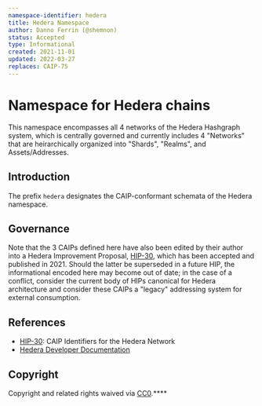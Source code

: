 ```yaml
---
namespace-identifier: hedera
title: Hedera Namespace
author: Danno Ferrin (@shemnon)
status: Accepted
type: Informational
created: 2021-11-01
updated: 2022-03-27
replaces: CAIP-75
---
```


# Namespace for Hedera chains

This namespace encompasses all 4 networks of the Hedera Hashgraph system, which
is centrally governed and currently includes 4 "Networks" that are
heirarchically organized into "Shards", "Realms", and Assets/Addresses.

## Introduction

The prefix `hedera` designates the CAIP-conformant schemata of the Hedera namespace.

## Governance

Note that the 3 CAIPs defined here have also been edited by their author into a
Hedera Improvement Proposal, [HIP-30][], which has been accepted and published
in 2021.  Should the latter be superseded in a future HIP, the informational
encoded here may become out of date; in the case of a conflict, consider the
current body of HIPs canonical for Hedera architecture and consider these CAIPs
a "legacy" addressing system for external consumption.

## References

- [HIP-30][]: CAIP Identifiers for the Hedera Network
- [Hedera Developer Documentation](https://docs.hedera.com/guides/)

[CAIP-2]: https://github.com/chainAgnostic/CAIPS/caip-2.md
[CAIP-10]: https://github.com/chainAgnostic/CAIPS/caip-10.md
[CAIP-19]: https://github.com/chainAgnostic/CAIPS/caip-19.md
[HIP-15]: https://github.com/hashgraph/hedera-improvement-proposal/blob/master/HIP/hip-15.md
[HIP-30]: https://github.com/hashgraph/hedera-improvement-proposal/blob/master/HIP/hip-30.md
[Hedera Developer Documentation]: https://docs.hedera.com/guides/
[Native Account Syntax]: https://docs.hedera.com/guides/core-concepts/accounts#account-id
[Hedera Token Service SDK Docs]: https://docs.hedera.com/guides/docs/sdks/tokens
[ERC20 & ERC721 Compatibility]: https://docs.hedera.com/guides/core-concepts/smart-contracts/supported-erc-token-standards

## Copyright

Copyright and related rights waived
via [CC0](https://creativecommons.org/publicdomain/zero/1.0/).****
